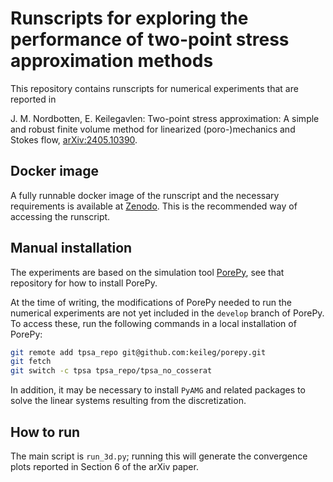 # Runscripts for exploring the performance of two-point stress approximation methods
This repository contains runscripts for numerical experiments that are reported in 

J. M. Nordbotten, E. Keilegavlen: Two-point stress approximation: A simple and robust finite volume method for linearized (poro-)mechanics and Stokes flow, [arXiv:2405.10390](https://arxiv.org/abs/2405.10390).

## Docker image
A fully runnable docker image of the runscript and the necessary requirements is available at [Zenodo](https://dx.doi.org/10.5281/zenodo.14615444). This is the recommended way of accessing the runscript.

## Manual installation
The experiments are based on the simulation tool [PorePy](https://github.com/pmgbergen/porepy), see that repository for how to install PorePy.

At the time of writing, the modifications of PorePy needed to run the numerical experiments are not yet included in the `develop` branch of PorePy. To access these, run the following commands in a local installation of PorePy:

```bash
git remote add tpsa_repo git@github.com:keileg/porepy.git
git fetch
git switch -c tpsa tpsa_repo/tpsa_no_cosserat
```

In addition, it may be necessary to install `PyAMG` and related packages to solve the
linear systems resulting from the discretization. 

## How to run
The main script is `run_3d.py`; running this will generate the convergence plots reported in Section 6 of the arXiv paper.
